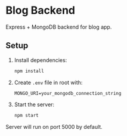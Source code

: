 # Blog Backend

Express + MongoDB backend for blog app.

## Setup
1. Install dependencies:
   ```bash
   npm install
   ```
2. Create `.env` file in root with:
   ```
   MONGO_URI=your_mongodb_connection_string
   ```
3. Start the server:
   ```bash
   npm start
   ```

Server will run on port 5000 by default.

